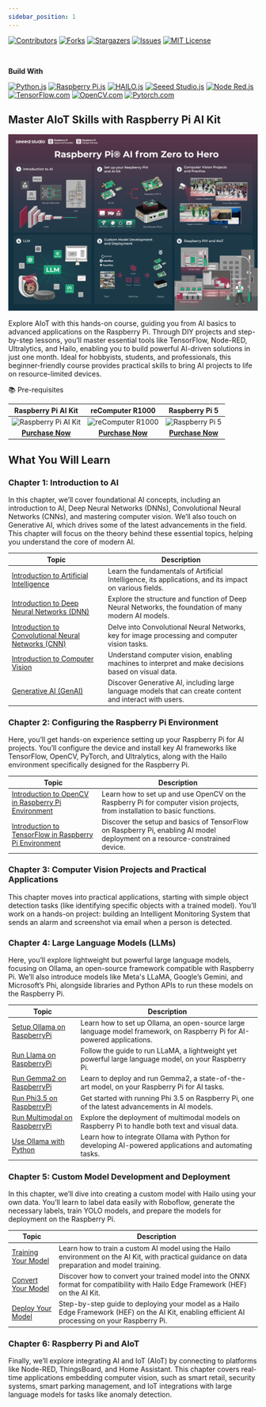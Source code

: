 ```yaml
---
sidebar_position: 1
---
```


[![Contributors](https://img.shields.io/github/contributors/Seeed-Projects/Tutorial-of-AI-Kit-with-Raspberry-Pi-From-Zero-to-Hero?style=for-the-badge)](https://github.com/Seeed-Projects/Tutorial-of-AI-Kit-with-Raspberry-Pi-From-Zero-to-Hero/graphs/contributors)
[![Forks](https://img.shields.io/github/forks/Seeed-Projects/Tutorial-of-AI-Kit-with-Raspberry-Pi-From-Zero-to-Hero?style=for-the-badge)](https://github.com/Seeed-Projects/Tutorial-of-AI-Kit-with-Raspberry-Pi-From-Zero-to-Hero/forks)
[![Stargazers](https://img.shields.io/github/stars/Seeed-Projects/Tutorial-of-AI-Kit-with-Raspberry-Pi-From-Zero-to-Hero?style=for-the-badge)](https://github.com/Seeed-Projects/Tutorial-of-AI-Kit-with-Raspberry-Pi-From-Zero-to-Hero/stargazers)
[![Issues](https://img.shields.io/github/issues/Seeed-Projects/Tutorial-of-AI-Kit-with-Raspberry-Pi-From-Zero-to-Hero?style=for-the-badge)](https://github.com/Seeed-Projects/Tutorial-of-AI-Kit-with-Raspberry-Pi-From-Zero-to-Hero/issues)
[![MIT License](https://img.shields.io/github/license/Seeed-Projects/Tutorial-of-AI-Kit-with-Raspberry-Pi-From-Zero-to-Hero?style=for-the-badge)](https://opensource.org/licenses/MIT)



</br>

**Build With**

[![Python.js](https://img.shields.io/badge/Python-3776AB?style=for-the-badge&logo=python&logoColor=white)](https://www.python.org/)
[![Raspberry Pi.js](https://img.shields.io/badge/Raspberry%20Pi-A22846?style=for-the-badge&logo=raspberry-pi&logoColor=white)](https://www.raspberrypi.com/)
[![HAILO.js](https://img.shields.io/badge/HAILO-blue?style=for-the-badge&logo=https://hailo.ai/wp-content/uploads/2023/08/Hailo.png&logoColor=white)](https://hailo.ai/)
[![Seeed Studio.js](https://img.shields.io/badge/SeeedStudio-green?style=for-the-badge&logo=<https://media-cdn.seeedstudio.com/media/logo/stores/4/logo_2018_horizontal.png>&logoColor=white)](https://www.seeedstudio.com/)
[![Node Red.js](https://img.shields.io/badge/Node-RED-%2300B4A0?style=for-the-badge&logo=node-red&logoColor=white)](https://nodered.org/)
[![TensorFlow.com](https://img.shields.io/badge/TensorFlow-2.17-orange?logo=tensorflow)](https://www.tensorflow.org/)
[![OpenCV.com](https://img.shields.io/badge/OpenCV-v4.5.3-blue?logo=opencv)](https://opencv.org/)
[![Pytorch.com](https://img.shields.io/badge/PyTorch-v1.12.0-red?logo=pytorch)](https://pytorch.org/)


## Master AIoT Skills with Raspberry Pi AI Kit

![banner](../pictures/Chapter1/banner.png)


Explore AIoT with this hands-on course, guiding you from AI basics to advanced applications on the Raspberry Pi. Through DIY projects and step-by-step lessons, you’ll master essential tools like TensorFlow, Node-RED, Ultralytics, and Hailo, enabling you to build powerful AI-driven solutions in just one month. Ideal for hobbyists, students, and professionals, this beginner-friendly course provides practical skills to bring AI projects to life on resource-limited devices.


📚 Pre-requisites


|                                                                        Raspberry Pi AI Kit                                                                         |                                                              reComputer R1000                                                              |                                                                         Raspberry Pi 5                                                                          |
| :----------------------------------------------------------------------------------------------------------------------------------------------------------------: | :----------------------------------------------------------------------------------------------------------------------------------------: | :-------------------------------------------------------------------------------------------------------------------------------------------------------------: |
| ![Raspberry Pi AI Kit](https://media-cdn.seeedstudio.com/media/catalog/product/cache/bb49d3ec4ee05b6f018e93f896b8a25d/2/-/2-113060086-raspberry-pi-ai-kit-all.jpg) | ![reComputer R1000](https://media-cdn.seeedstudio.com/media/catalog/product/cache/bb49d3ec4ee05b6f018e93f896b8a25d/1/1/113991314-2_1.jpeg) | ![Raspberry Pi 5](https://media-cdn.seeedstudio.com/media/catalog/product/cache/bb49d3ec4ee05b6f018e93f896b8a25d/1/-/1-102110919-raspberry-pi-5-8gb-45font.jpg) |
|                                          [**Purchase Now**](https://www.seeedstudio.com/Raspberry-Pi-AI-Kit-p-5900.html?utm_source=PiAICourse&utm_medium=github&utm_campaign=Course)                                           |                              [**Purchase Now**](https://www.seeedstudio.com/reComputer-R1035-10-p-5925.html?utm_source=PiAICourse&utm_medium=github&utm_campaign=Course)                               |                                         [**Purchase Now**](https://www.seeedstudio.com/Raspberry-Pi-5-8GB-p-5810.html?utm_source=PiAICourse&utm_medium=github&utm_campaign=Course)                                          |

## What You Will Learn

### Chapter 1: Introduction to AI

In this chapter, we’ll cover foundational AI concepts, including an introduction to AI, Deep Neural Networks (DNNs), Convolutional Neural Networks (CNNs), and mastering computer vision. We’ll also touch on Generative AI, which drives some of the latest advancements in the field. This chapter will focus on the theory behind these essential topics, helping you understand the core of modern AI.

| Topic | Description |
|-------|-------------|
| [Introduction to Artificial Intelligence](https://github.com/Seeed-Projects/Tutorial-of-AI-Kit-with-Raspberry-Pi-From-Zero-to-Hero/blob/main/articles/Chapter%201%20-%20Introduction%20to%20AI/Introduction_of_Artificial_Intelligence.md) | Learn the fundamentals of Artificial Intelligence, its applications, and its impact on various fields. |
| [Introduction to Deep Neural Networks (DNN)](https://github.com/Seeed-Projects/Tutorial-of-AI-Kit-with-Raspberry-Pi-From-Zero-to-Hero/blob/main/articles/Chapter%201%20-%20Introduction%20to%20AI/Introduction_to_DNN.md) | Explore the structure and function of Deep Neural Networks, the foundation of many modern AI models. |
| [Introduction to Convolutional Neural Networks (CNN)](https://github.com/Seeed-Projects/Tutorial-of-AI-Kit-with-Raspberry-Pi-From-Zero-to-Hero/blob/main/articles/Chapter%201%20-%20Introduction%20to%20AI/Introduction_of_Convolutional_Neural_Network.md) | Delve into Convolutional Neural Networks, key for image processing and computer vision tasks. |
| [Introduction to Computer Vision](https://github.com/Seeed-Projects/Tutorial-of-AI-Kit-with-Raspberry-Pi-From-Zero-to-Hero/blob/main/articles/Chapter%201%20-%20Introduction%20to%20AI/Overview_of_Computer_Vision.md) | Understand computer vision, enabling machines to interpret and make decisions based on visual data. |
| [Generative AI (GenAI)](https://github.com/Seeed-Projects/Tutorial-of-AI-Kit-with-Raspberry-Pi-From-Zero-to-Hero/blob/main/articles/Chapter%201%20-%20Introduction%20to%20AI/Introduction_of_Large_Language_Model.md) | Discover Generative AI, including large language models that can create content and interact with users. |


### Chapter 2: Configuring the Raspberry Pi Environment

Here, you’ll get hands-on experience setting up your Raspberry Pi for AI projects. You’ll configure the device and install key AI frameworks like TensorFlow, OpenCV, PyTorch, and Ultralytics, along with the Hailo environment specifically designed for the Raspberry Pi.

| Topic | Description |
|-------|-------------|
| [Introduction to OpenCV in Raspberry Pi Environment](https://github.com/Seeed-Projects/Tutorial-of-AI-Kit-with-Raspberry-Pi-From-Zero-to-Hero/blob/main/articles/Chapter%202%20-%20Configuring%20the%20RaspberryPi%20Environment/Introduction_to_OpenCV.md) | Learn how to set up and use OpenCV on the Raspberry Pi for computer vision projects, from installation to basic functions. |
| [Introduction to TensorFlow in Raspberry Pi Environment](https://github.com/Seeed-Projects/Tutorial-of-AI-Kit-with-Raspberry-Pi-From-Zero-to-Hero/blob/main/articles/Chapter%202%20-%20Configuring%20the%20RaspberryPi%20Environment/Introduction_to_TensorFlow_in_Raspberry_Pi_Environment.md#introduction-to-tensorflow-in-raspberry-pi-environment) | Discover the setup and basics of TensorFlow on Raspberry Pi, enabling AI model deployment on a resource-constrained device. |


### Chapter 3: Computer Vision Projects and Practical Applications

This chapter moves into practical applications, starting with simple object detection tasks (like identifying specific objects with a trained model). You’ll work on a hands-on project: building an Intelligent Monitoring System that sends an alarm and screenshot via email when a person is detected.

### Chapter 4: Large Language Models (LLMs)
Here, you’ll explore lightweight but powerful large language models, focusing on Ollama, an open-source framework compatible with Raspberry Pi. We’ll also introduce models like Meta's LLaMA, Google’s Gemini, and Microsoft’s Phi, alongside libraries and Python APIs to run these models on the Raspberry Pi.

| Topic | Description |
|-------|-------------|
| [Setup Ollama on RaspberryPi](https://github.com/Seeed-Projects/Tutorial-of-AI-Kit-with-Raspberry-Pi-From-Zero-to-Hero/blob/main/articles/Chapter%204%20-%20Large%20Language%20Model/Setup_Ollama_on_RaspberryPi.md) | Learn how to set up Ollama, an open-source large language model framework, on Raspberry Pi for AI-powered applications. |
| [Run Llama on RaspberryPi](https://github.com/Seeed-Projects/Tutorial-of-AI-Kit-with-Raspberry-Pi-From-Zero-to-Hero/blob/main/articles/Chapter%204%20-%20Large%20Language%20Model/Run_Llama_on_RaspberryPi.md) | Follow the guide to run LLaMA, a lightweight yet powerful large language model, on your Raspberry Pi. |
| [Run Gemma2 on RaspberryPi](https://github.com/Seeed-Projects/Tutorial-of-AI-Kit-with-Raspberry-Pi-From-Zero-to-Hero/blob/main/articles/Chapter%204%20-%20Large%20Language%20Model/Run_Gemma2_on_RaspberryPi.md) | Learn to deploy and run Gemma2, a state-of-the-art model, on your Raspberry Pi for AI tasks. |
| [Run Phi3.5 on RaspberryPi](https://github.com/Seeed-Projects/Tutorial-of-AI-Kit-with-Raspberry-Pi-From-Zero-to-Hero/blob/main/articles/Chapter%204%20-%20Large%20Language%20Model/Run_Phi3.5_on_Raspberryi.md) | Get started with running Phi 3.5 on Raspberry Pi, one of the latest advancements in AI models. |
| [Run Multimodal on RaspberryPi](https://github.com/Seeed-Projects/Tutorial-of-AI-Kit-with-Raspberry-Pi-From-Zero-to-Hero/blob/main/articles/Chapter%204%20-%20Large%20Language%20Model/Run_Multimodal_on_Raspberry.md) | Explore the deployment of multimodal models on Raspberry Pi to handle both text and visual data. |
| [Use Ollama with Python](https://github.com/Seeed-Projects/Tutorial-of-AI-Kit-with-Raspberry-Pi-From-Zero-to-Hero/blob/main/articles/Chapter%204%20-%20Large%20Language%20Model/Use_Ollama_with_Python.md) | Learn how to integrate Ollama with Python for developing AI-powered applications and automating tasks. |


### Chapter 5: Custom Model Development and Deployment
In this chapter, we’ll dive into creating a custom model with Hailo using your own data. You’ll learn to label data easily with Roboflow, generate the necessary labels, train YOLO models, and prepare the models for deployment on the Raspberry Pi.

| Topic | Description |
|-------|-------------|
| [Training Your Model](https://github.com/Seeed-Projects/Tutorial-of-AI-Kit-with-Raspberry-Pi-From-Zero-to-Hero/blob/main/articles/Chapter%205%20-%20Custom%20Model%20Development%20and%20Deployment/Training%20Your%20Model.md) | Learn how to train a custom AI model using the Hailo environment on the AI Kit, with practical guidance on data preparation and model training. |
| [Convert Your Model](https://github.com/Seeed-Projects/Tutorial-of-AI-Kit-with-Raspberry-Pi-From-Zero-to-Hero/blob/main/articles/Chapter%205%20-%20Custom%20Model%20Development%20and%20Deployment/Convert%20Your%20Model.md) | Discover how to convert your trained model into the ONNX format for compatibility with Hailo Edge Framework (HEF) on the AI Kit. |
| [Deploy Your Model](https://github.com/Seeed-Projects/Tutorial-of-AI-Kit-with-Raspberry-Pi-From-Zero-to-Hero/blob/main/articles/Chapter%205%20-%20Custom%20Model%20Development%20and%20Deployment/Deploy%20Your%20Model.md) | Step-by-step guide to deploying your model as a Hailo Edge Framework (HEF) on the AI Kit, enabling efficient AI processing on your Raspberry Pi. |


### Chapter 6: Raspberry Pi and AIoT

Finally, we’ll explore integrating AI and IoT (AIoT) by connecting to platforms like Node-RED, ThingsBoard, and Home Assistant. This chapter covers real-time applications embedding computer vision, such as smart retail, security systems, smart parking management, and IoT integrations with large language models for tasks like anomaly detection.



